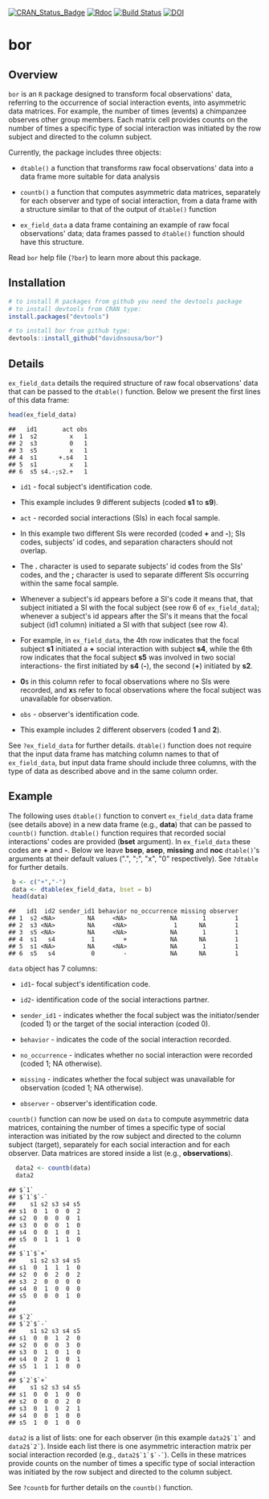 [![CRAN\_Status\_Badge](http://www.r-pkg.org/badges/version/bor)](https://cran.r-project.org/package=bor) [![Rdoc](http://www.rdocumentation.org/badges/version/bor)](http://www.rdocumentation.org/packages/bor) [![Build Status](https://travis-ci.org/davidnsousa/bor.svg?branch=master)](https://travis-ci.org/davidnsousa/bor) [![DOI](https://zenodo.org/badge/DOI/10.5281/zenodo.1317543.svg)](https://doi.org/10.5281/zenodo.1317543)

bor
===

Overview
--------

`bor` is an `R` package designed to transform focal observations' data, referring to the occurrence of social interaction events, into asymmetric data matrices. For example, the number of times (events) a chimpanzee observes other group members. Each matrix cell provides counts on the number of times a specific type of social interaction was initiated by the row subject and directed to the column subject.

Currently, the package includes three objects:

-   `dtable()` a function that transforms raw focal observations' data into a data frame more suitable for data analysis

-   `countb()` a function that computes asymmetric data matrices, separately for each observer and type of social interaction, from a data frame with a structure similar to that of the output of `dtable()` function

-   `ex_field_data` a data frame containing an example of raw focal observations' data; data frames passed to `dtable()` function should have this structure.

Read `bor` help file (`?bor`) to learn more about this package.

Installation
------------

``` r
# to install R packages from github you need the devtools package
# to install devtools from CRAN type:
install.packages("devtools")

# to install bor from github type:
devtools::install_github("davidnsousa/bor")
```

Details
-------

`ex_field_data` details the required structure of raw focal observations' data that can be passed to the `dtable()` function. Below we present the first lines of this data frame:

``` r
head(ex_field_data)
```

    ##   id1       act obs
    ## 1  s2         x   1
    ## 2  s3         0   1
    ## 3  s5         x   1
    ## 4  s1      +.s4   1
    ## 5  s1         x   1
    ## 6  s5 s4.-;s2.+   1

-   `id1` - focal subject's identification code.
-   This example includes 9 different subjects (coded **s1** to **s9**).

-   `act` - recorded social interactions (SIs) in each focal sample.
-   In this example two different SIs were recorded (coded **+** and **-**); SIs codes, subjects' id codes, and separation characters should not overlap.
-   The **.** character is used to separate subjects' id codes from the SIs' codes, and the **;** character is used to separate different SIs occurring within the same focal sample.
-   Whenever a subject's id appears before a SI's code it means that, that subject initiated a SI with the focal subject (see row 6 of `ex_field_data`); whenever a subject's id appears after the SI's it means that the focal subject (id1 column) initiated a SI with that subject (see row 4).
-   For example, in `ex_field_data`, the 4th row indicates that the focal subject **s1** initiated a **+** social interaction with subject **s4**, while the 6th row indicates that the focal subject **s5** was involved in two social interactions- the first initiated by **s4** (**-**), the second (**+**) initiated by **s2**.
-   **0**s in this column refer to focal observations where no SIs were recorded, and **x**s refer to focal observations where the focal subject was unavailable for observation.

-   `obs` - observer's identification code.
-   This example includes 2 different observers (coded **1** and **2**).

See `?ex_field_data` for further details. `dtable()` function does not require that the input data frame has matching column names to that of `ex_field_data`, but input data frame should include three columns, with the type of data as described above and in the same column order.

Example
-------

The following uses `dtable()` function to convert `ex_field_data` data frame (see details above) in a new data frame (e.g., **data**) that can be passed to `countb()` function. `dtable()` function requires that recorded social interactions' codes are provided (**bset** argument). In `ex_field_data` these codes are **+** and **-**. Below we leave **bsep**, **asep**, **missing** and **noc** `dtable()`'s arguments at their default values (".", ";", "x", "0" respectively). See `?dtable` for further details.

``` r
 b <- c("+","-")
 data <- dtable(ex_field_data, bset = b)
 head(data)
```

    ##   id1  id2 sender_id1 behavior no_occurrence missing observer
    ## 1  s2 <NA>         NA     <NA>            NA       1        1
    ## 2  s3 <NA>         NA     <NA>             1      NA        1
    ## 3  s5 <NA>         NA     <NA>            NA       1        1
    ## 4  s1   s4          1        +            NA      NA        1
    ## 5  s1 <NA>         NA     <NA>            NA       1        1
    ## 6  s5   s4          0        -            NA      NA        1

`data` object has 7 columns:

-   `id1`- focal subject's identification code.

-   `id2`- identification code of the social interactions partner.

-   `sender_id1` - indicates whether the focal subject was the initiator/sender (coded 1) or the target of the social interaction (coded 0).

-   `behavior` - indicates the code of the social interaction recorded.

-   `no_occurrence` - indicates whether no social interaction were recorded (coded 1; NA otherwise).

-   `missing` - indicates whether the focal subject was unavailable for observation (coded 1; NA otherwise).

-   `observer` - observer's identification code.

`countb()` function can now be used on `data` to compute asymmetric data matrices, containing the number of times a specific type of social interaction was initiated by the row subject and directed to the column subject (target), separately for each social interaction and for each observer. Data matrices are stored inside a list (e.g., **observations**).

``` r
  data2 <- countb(data)
  data2
```

    ## $`1`
    ## $`1`$`-`
    ##    s1 s2 s3 s4 s5
    ## s1  0  1  0  0  2
    ## s2  0  0  0  0  1
    ## s3  0  0  0  1  0
    ## s4  0  0  1  0  1
    ## s5  0  1  1  1  0
    ## 
    ## $`1`$`+`
    ##    s1 s2 s3 s4 s5
    ## s1  0  1  1  1  0
    ## s2  0  0  2  0  2
    ## s3  2  0  0  0  0
    ## s4  0  1  0  0  0
    ## s5  0  0  0  1  0
    ## 
    ## 
    ## $`2`
    ## $`2`$`-`
    ##    s1 s2 s3 s4 s5
    ## s1  0  0  1  2  0
    ## s2  0  0  0  3  0
    ## s3  0  1  0  1  0
    ## s4  0  2  1  0  1
    ## s5  1  1  1  0  0
    ## 
    ## $`2`$`+`
    ##    s1 s2 s3 s4 s5
    ## s1  0  0  1  0  0
    ## s2  0  0  0  2  0
    ## s3  0  1  0  2  1
    ## s4  0  0  1  0  0
    ## s5  1  0  1  0  0

`data2` is a list of lists: one for each observer (in this example `` data2$`1` `` and `` data2$`2` ``). Inside each list there is one asymmetric interaction matrix per social interaction recorded (e.g., `` data2$`1`$`-` ``). Cells in these matrices provide counts on the number of times a specific type of social interaction was initiated by the row subject and directed to the column subject.

See `?countb` for further details on the `countb()` function.
